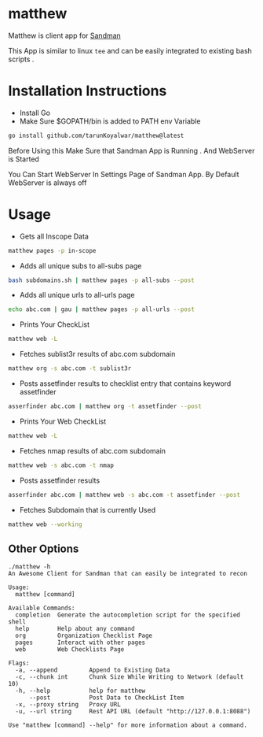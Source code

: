 # matthew

Matthew is client app for [Sandman](https://github.com/tarunKoyalwar/Sandman.git) 


This App is similar to linux `tee` and can be easily integrated to existing bash scripts .


# Installation Instructions

 - Install Go
 - Make Sure $GOPATH/bin is added to PATH env Variable
 
 ```sh
 go install github.com/tarunKoyalwar/matthew@latest
 ```
 
 
 Before Using this Make Sure that Sandman App is Running . And WebServer is Started
 
 You Can Start WebServer In Settings Page of Sandman App. By Default WebServer is always off


 # Usage

  - Gets all Inscope Data

```sh
matthew pages -p in-scope
```
 	 
  - Adds all unique subs to all-subs page

```sh
bash subdomains.sh | matthew pages -p all-subs --post
```
  - Adds all unique urls to all-urls page

```sh
echo abc.com | gau | matthew pages -p all-urls --post
```
  - Prints Your CheckList

```sh
matthew web -L 
```

  -  Fetches sublist3r results of abc.com subdomain

```sh
matthew org -s abc.com -t sublist3r
```

  - Posts assetfinder results to checklist entry
	that contains keyword assetfinder

```sh
asserfinder abc.com | matthew org -t assetfinder --post
```

  - Prints Your Web CheckList

```sh
matthew web -L
```

  - Fetches nmap results of abc.com subdomain

```sh
matthew web -s abc.com -t nmap
```
  - Posts assetfinder results 

```sh
asserfinder abc.com | matthew web -s abc.com -t assetfinder --post
```
  - Fetches Subdomain that is currently Used 

```sh
matthew web --working
```

## Other Options

```console
./matthew -h    
An Awesome Client for Sandman that can easily be integrated to recon

Usage:
  matthew [command]

Available Commands:
  completion  Generate the autocompletion script for the specified shell
  help        Help about any command
  org         Organization Checklist Page
  pages       Interact with other pages
  web         Web Checklists Page

Flags:
  -a, --append         Append to Existing Data
  -c, --chunk int      Chunk Size While Writing to Network (default 10)
  -h, --help           help for matthew
      --post           Post Data to CheckList Item
  -x, --proxy string   Proxy URL
  -u, --url string     Rest API URL (default "http://127.0.0.1:8088")

Use "matthew [command] --help" for more information about a command.
```

